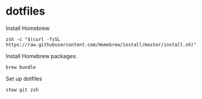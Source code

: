 # dotfiles

Install Homebrew
```
zsh -c "$(curl -fsSL https://raw.githubusercontent.com/Homebrew/install/master/install.sh)"
```

Install Homebrew packages:
```
brew bundle
```

Set up dotfiles
```
stow git zsh
```
